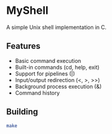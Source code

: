 # MyShell

A simple Unix shell implementation in C.

## Features

- Basic command execution
- Built-in commands (cd, help, exit)
- Support for pipelines (|)
- Input/output redirection (<, >, >>)
- Background process execution (&)
- Command history

  
## Building

```bash
make
